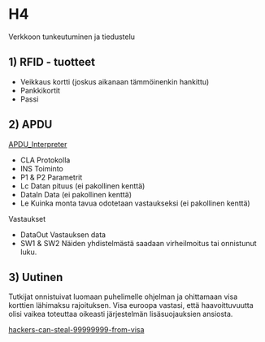# H4
Verkkoon tunkeutuminen ja tiedustelu

## 1) RFID - tuotteet
- Veikkaus kortti (joskus aikanaan tämmöinenkin hankittu)
- Pankkikortit
- Passi

## 2) APDU
[APDU_Interpreter](https://docs.springcard.com/books/SpringCore/PCSC_Operation/APDU_Interpreter/index)
- CLA Protokolla
- INS Toiminto
- P1 & P2 Parametrit												
- Lc Datan pituus (ei pakollinen kenttä) 
- DataIn Data (ei pakollinen kenttä) 				
- Le Kuinka monta tavua odotetaan vastaukseksi (ei pakollinen kenttä)

Vastaukset
- DataOut Vastauksen data
- SW1 & SW2 Näiden yhdistelmästä saadaan virheilmoitus tai onnistunut luku.

## 3) Uutinen
Tutkijat onnistuivat luomaan puhelimelle ohjelman ja ohittamaan visa korttien lähimaksu rajoituksen. Visa euroopa vastasi, että haavoittuvuutta olisi vaikea toteuttaa oikeasti järjestelmän lisäsuojauksien ansiosta. 

[hackers-can-steal-99999999-from-visa](https://thehackernews.com/2014/11/hackers-can-steal-99999999-from-visa.html)


